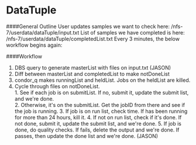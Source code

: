 # DataTuple

####General Outline
  User updates samples we want to check here: /nfs-7/userdata/dataTuple/input.txt
  List of samples we have completed is here: /nfs-7/userdata/dataTuple/completedList.txt
  Every 3 minutes, the below workflow begins again:

####Workflow
  1. DBS query to generate masterList with files on input.txt (JASON)
  2. Diff between masterList and completedList to make notDoneList
  3. condor_q makes runningList and heldList.  Jobs on the heldList are killed.  
  4. Cycle through files on notDoneList.  
    1. See if each job is on submitList.  If no, submit it, update the submit list, and we're done.  
    2. Otherwise, it's on the submitList.  Get the jobID from there and see if the job is running. 
    3. If job is on run list, check time.  If has been running for more than 24 hours, kill it.
    4. If not on run list, check if it's done.  If not done, submit it, update the submit list, and we're done.
    5. If job is done, do quality checks.  If fails, delete the output and we're done. If passes, then update the done list and we're done.  (JASON)  
